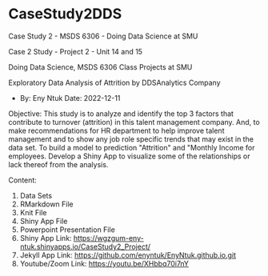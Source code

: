 # CaseStudy2DDS
Case Study 2 - MSDS 6306 - Doing Data Science at SMU

Case 2 Study - Project 2 - Unit 14 and 15

Doing Data Science, MSDS 6306 Class Projects at SMU

Exploratory Data Analysis of Attrition by DDSAnalytics Company
- By: Eny Ntuk
Date: 2022-12-11

Objective:
This study is to analyze and identify the top 3 factors that contribute to turnover (attrition) in this talent management company. And, to make recommendations for HR department to help improve talent management and to show any job role specific trends that may exist in the data set. To build a model to prediction "Attrition" and "Monthly Income for employees. Develop a Shiny App to visualize some of the relationships or lack thereof from the analysis. 

Content:
1) Data Sets
2) RMarkdown File
3) Knit File
4) Shiny App File
4) Powerpoint Presentation File
5) Shiny App Link: https://wgzgum-eny-ntuk.shinyapps.io/CaseStudy2_Project/
6) Jekyll App Link: https://github.com/enyntuk/EnyNtuk.github.io.git
7) Youtube/Zoom Link: https://youtu.be/XHbbq70i7nY
